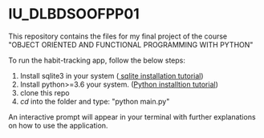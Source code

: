 # IU_DLBDSOOFPP01
This repository contains the files for my final project of the course <br>
"OBJECT ORIENTED AND FUNCTIONAL PROGRAMMING WITH PYTHON"

To run the habit-tracking app, follow the below steps:
1. Install sqlite3 in your system (<a href=https://www.servermania.com/kb/articles/install-sqlite/> sqlite installation tutorial</a>)
2. Install python>=3.6  your system. (<a href=https://www.python.org/downloads/>Python installtion tutorial</a>)
3. clone this repo
4. *cd* into the folder and type: "python main.py"

An interactive prompt will appear in your terminal with further explanations on how to use the application.
